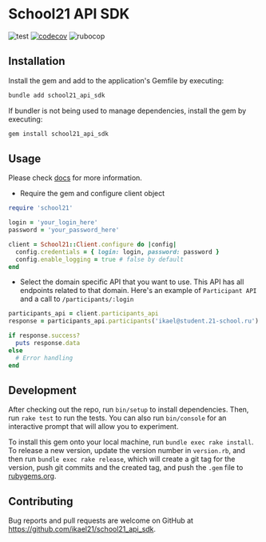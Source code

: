 # School21 API SDK

![test](https://github.com/ikael21/school21_api_sdk/actions/workflows/test.yml/badge.svg)
[![codecov](https://codecov.io/github/ikael21/school21_api_sdk/branch/main/graph/badge.svg?token=O7I31Q7N96)](https://codecov.io/github/ikael21/school21_api_sdk)
![rubocop](https://github.com/ikael21/school21_api_sdk/actions/workflows/rubocop.yml/badge.svg)

## Installation

Install the gem and add to the application's Gemfile by executing:

```bash
bundle add school21_api_sdk
```

If bundler is not being used to manage dependencies, install the gem by executing:

```bash
gem install school21_api_sdk
```

## Usage

Please check [docs](https://edu.21-school.ru/docs) for more information.

- Require the gem and configure client object

```ruby
require 'school21'

login = 'your_login_here'
password = 'your_password_here'

client = School21::Client.configure do |config|
  config.credentials = { login: login, password: password }
  config.enable_logging = true # false by default
end
```

- Select the domain specific API that you want to use. This API has all endpoints related to that domain. Here's an example of `Participant API` and a call to `/participants/:login`

```ruby
participants_api = client.participants_api
response = participants_api.participants('ikael@student.21-school.ru')

if response.success?
  puts response.data
else
  # Error handling
end
```

## Development

After checking out the repo, run `bin/setup` to install dependencies. Then, run `rake test` to run the tests. You can also run `bin/console` for an interactive prompt that will allow you to experiment.

To install this gem onto your local machine, run `bundle exec rake install`. To release a new version, update the version number in `version.rb`, and then run `bundle exec rake release`, which will create a git tag for the version, push git commits and the created tag, and push the `.gem` file to [rubygems.org](https://rubygems.org).

## Contributing

Bug reports and pull requests are welcome on GitHub at https://github.com/ikael21/school21_api_sdk.
